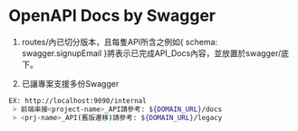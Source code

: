 # OpenAPI Docs by Swagger

1. routes/內已切分版本，且每隻API所含之例如{ schema: swagger.signupEmail }將表示已完成API_Docs內容，並放置於swagger/底下。

2. 已讓專案支援多份Swagger

```bash
EX: http://localhost:9090/internal
 > 前端串接<project-name>_API請參考: ${DOMAIN_URL}/docs
 > <prj-name>_API(舊版遷移)請參考: ${DOMAIN_URL}/legacy
```
